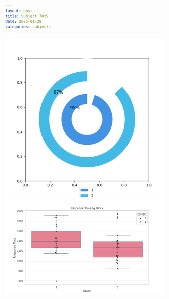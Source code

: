 ```yaml
---
layout: post
title: Subject 7039
date: 2025-01-28
categories: subjects
---
```


![](data/7039/run-8/7039__acc_test.png)
![](data/7039/run-8/7039_rt.png)
